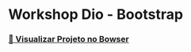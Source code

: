 # Workshop Dio - Bootstrap

 <h3  style="color: green; text-decoration: none;"><strong><a href=" https://luciananader.github.io/DIO---Bootstrap/"> 🎥 Visualizar Projeto no Bowser</a></strong></h3>